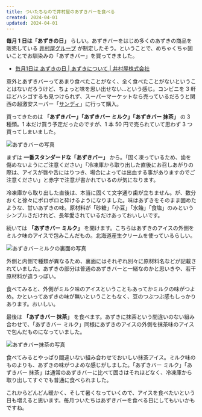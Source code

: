 ```yaml
---
title: ついたちなので井村屋のあずきバーを食べる
created: 2024-04-01
updated: 2024-04-01
---
```


**毎月 1 日は「あずきの日」** らしい。あずきバーをはじめ多くのあずきの商品を販売している [井村屋グループ](https://www.imuraya.co.jp/) が制定したそう。ということで、めちゃくちゃ固いことでお馴染みの「あずきバー」を買ってきました。

- [毎月1日は あずきの日 | あずきについて | 井村屋株式会社](https://www.imuraya.co.jp/azuki/good/azuki-day/)

意外とあずきバーってあまり食べたことがなく、全く食べたことがないということはないだろうけど、ちょっと味を思い出せない…という感じ。コンビニを 3 軒ほどハシゴするも見つけられず、スーパーマーケットなら売っているだろうと関西の超激安スーパー「[サンディ](https://www.sundi.co.jp/)」に行って購入。

買ってきたのは **「あずきバー」「あずきバー ミルク」「あずきバー 抹茶」** の 3 種類。1 本だけ買う予定だったのですが、1 本 50 円で売られていて思わず 3 つ買ってしまいました。

![あずきバーの写真](b9bab338-39d8-4b4d-537e-9e5b94618100)

まずは **一番スタンダードな「あずきバー」** から。「固く凍っているため、歯を傷めないようにご注意ください」「冷凍庫から取り出した直後にお召しあがりの際は、アイスが唇や舌にはりつき、場合によっては出血する事がありますのでご注意ください」と赤字で注意が書かれているのが気になります。

冷凍庫から取り出した直後は、本当に固くて文字通り歯が立ちません。が、数分おくと徐々にポロポロと砕けるようになりました。味はあずきをそのまま固めたような、甘いあずきの味。原材料が「砂糖」「小豆」「水飴」「食塩」のみというシンプルさだけれど、長年愛されているだけあっておいしいです。

続いては **「あずきバー ミルク」** を開けます。こちらはあずきのアイスの外側をミルク味のアイスで包みこんだもの。北海道産生クリームを使っているらしい。

![あずきバーミルクの裏面の写真](2a2a2cf5-266f-45bd-d216-c7bf16e9f200)

外側と内側で種類が異なるため、裏面にはそれぞれ別々に原材料名などが記載されていました。あずきの部分は普通のあずきバーと一緒なのかと思いきや、若干原材料が違うっぽい。

食べてみると、外側がミルク味のアイスということもあってかミルクの味がつよめ。かといってあずきの味が無いということもなく、豆のつぶつぶ感もしっかりあります。おいしい。

最後は **「あずきバー 抹茶」** を食べます。あずきに抹茶という間違いのない組み合わせで、「あずきバー ミルク」同様にあずきのアイスの外側を抹茶味のアイスで包んだものになっていました。

![あずきバー抹茶の写真](cf7c59b5-b4b9-4beb-5c06-c068c4450200)

食べてみるとやっぱり間違いない組み合わせでおいしい抹茶アイス。ミルク味のものよりも、あずきの味がつよめな感じがしました。「あずきバー ミルク」「あずきバー 抹茶」は通常のあずきバーに比べて固さはそれほどなく、冷凍庫から取り出してすぐでも普通に食べられました。

これからどんどん暖かく、そして暑くなっていくので、アイスを食べたいという日も増えると思います。毎月ついたちはあずきバーを食べる日にしてもいいかもですね。
